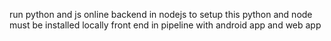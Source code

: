 run python and js online backend in nodejs
to setup this python and node must be installed locally
front end in pipeline with android app and web app
